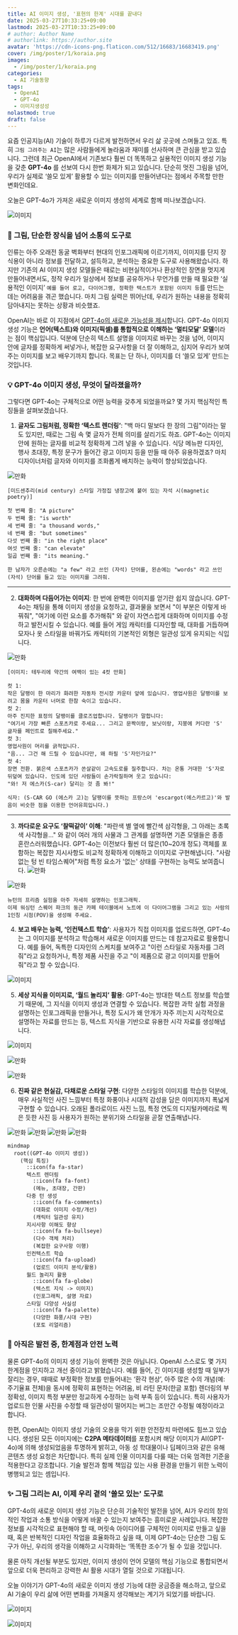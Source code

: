 ```yaml
---
title: AI 이미지 생성, '표현의 한계' 시대를 끝내다
date: 2025-03-27T10:33:25+09:00
lastmod: 2025-03-27T10:33:25+09:00
# author: Author Name
# authorlink: https://author.site
avatar: 'https://cdn-icons-png.flaticon.com/512/16683/16683419.png'
cover: /img/poster/1/koraia.png
images:
  - /img/poster/1/koraia.png
categories:
  - AI 기술동향
tags:
  - OpenAI
  - GPT-4o
  - 이미지생성성
nolastmod: true
draft: false
---
```


요즘 인공지능(AI) 기술이 하루가 다르게 발전하면서 우리 삶 곳곳에 스며들고 있죠. 특히 `그림 그려주는 AI`는 많은 사람들에게 놀라움과 재미를 선사하며 큰 관심을 받고 있습니다. 그런데 최근 OpenAI에서 기존보다 훨씬 더 똑똑하고 실용적인 이미지 생성 기능을 갖춘 **GPT-4o** 를 선보여 다시 한번 화제가 되고 있습니다. 단순히 멋진 그림을 넘어, 우리가 실제로 ‘쓸모 있게’ 활용할 수 있는 이미지를 만들어낸다는 점에서 주목할 만한 변화인데요. 

오늘은 GPT-4o가 가져온 새로운 이미지 생성의 세계로 함께 떠나보겠습니다.

<!--more-->

![이미지](/img/poster/1/koraia_toon.png)


### **🎨 그림, 단순한 장식을 넘어 소통의 도구로**

인류는 아주 오래전 동굴 벽화부터 현대의 인포그래픽에 이르기까지, 이미지를 단지 장식용이 아니라 정보를 전달하고, 설득하고, 분석하는 중요한 도구로 사용해왔습니다. 하지만 기존의 AI 이미지 생성 모델들은 때로는 비현실적이거나 환상적인 장면을 멋지게 만들어내면서도, 정작 우리가 일상에서 정보를 공유하거나 무언가를 만들 때 필요한 ‘실용적인 이미지’ `예를 들어 로고, 다이어그램, 정확한 텍스트가 포함된 이미지 등`를 만드는 데는 어려움을 겪곤 했습니다. 마치 그림 실력은 뛰어난데, 우리가 원하는 내용을 정확히 담아내지는 못하는 상황과 비슷했죠.

OpenAI는 바로 이 지점에서 [GPT-4o의 새로운 가능성을 제시](https://openai.com/index/introducing-4o-image-generation/)합니다. GPT-4o 이미지생성 기능은 **언어(텍스트)와 이미지(픽셀)를 통합적으로 이해하는 ‘멀티모달’ 모델**이라는 점이 핵심입니다. 덕분에 단순히 텍스트 설명을 이미지로 바꾸는 것을 넘어, 이미지 안에 글자를 정확하게 써넣거나, 복잡한 요구사항을 더 잘 이해하고, 심지어 우리가 보여주는 이미지를 보고 배우기까지 합니다. 목표는 단 하나, 이미지를 더 ‘쓸모 있게’ 만드는 것입니다.

### **💡 GPT-4o 이미지 생성, 무엇이 달라졌을까?**

그렇다면 GPT-4o는 구체적으로 어떤 능력을 갖추게 되었을까요? 몇 가지 핵심적인 특징들을 살펴보겠습니다.



1.  **글자도 그림처럼, 정확한 ‘텍스트 렌더링’**:
    "백 마디 말보다 한 장의 그림"이라는 말도 있지만, 때로는 그림 속 몇 글자가 전체 의미를 살리기도 하죠. GPT-4o는 이미지 안에 원하는 글자를 비교적 정확하게 그려 넣을 수 있습니다. 식당 메뉴판 디자인, 행사 초대장, 특정 문구가 들어간 광고 이미지 등을 만들 때 아주 유용하겠죠? 마치 디자이너처럼 글자와 이미지를 조화롭게 배치하는 능력이 향상되었습니다.



![만화](https://images.ctfassets.net/kftzwdyauwt9/3x688zM9LzGQIfi7paBAP4/5dc71db62c4345b76b2c63424afb71c7/image__34_.png?w=1080&q=90&fm=webp)

```프롬프트
[미드센추리(mid century) 스타일 가정집 냉장고에 붙어 있는 자석 시(magnetic poetry)]

첫 번째 줄: "A picture"
두 번째 줄: "is worth"
세 번째 줄: "a thousand words,"
네 번째 줄: "but sometimes"
다섯 번째 줄: "in the right place"
여섯 번째 줄: "can elevate"
일곱 번째 줄: "its meaning."

한 남자가 오른손에는 "a few" 라고 쓰인 (자석) 단어를, 왼손에는 "words" 라고 쓰인 (자석) 단어를 들고 있는 이미지를 그려줘.
```

--- 

2.  **대화하며 다듬어가는 이미지**:
    한 번에 완벽한 이미지를 얻기란 쉽지 않습니다. GPT-4o는 채팅을 통해 이미지 생성을 요청하고, 결과물을 보면서 "이 부분은 이렇게 바꿔줘", "여기에 이런 요소를 추가해줘" 와 같이 자연스럽게 대화하며 이미지를 수정하고 발전시킬 수 있습니다. 예를 들어 게임 캐릭터를 디자인할 때, 대화를 거듭하며 모자나 옷 스타일을 바꿔가도 캐릭터의 기본적인 외형은 일관성 있게 유지되는 식입니다.

![만화](https://images.ctfassets.net/kftzwdyauwt9/6qMF89Gh1WqOVGrRSnzEIU/4e9013e2a0286bcdcde6d0160e39d5d8/ChatGPT_Image_Mar_24__2025__08_49_15_AM.png?w=1920&q=90&fm=webp)
```프롬프트
[이미지: 테두리에 약간의 여백이 있는 4컷 만화]

컷 1:
작은 달팽이 한 마리가 화려한 자동차 전시장 카운터 앞에 있습니다. 영업사원은 달팽이를 보려고 몸을 카운터 너머로 한참 숙이고 있습니다.
컷 2:
아주 진지한 표정의 달팽이를 클로즈업합니다. 달팽이가 말합니다:
"여기서 가장 빠른 스포츠카로 주세요... 그리고 문짝이랑, 보닛이랑, 지붕에 커다란 'S' 글자를 페인트로 칠해주세요."
컷 3:
영업사원이 머리를 긁적입니다.
"음... 그건 해 드릴 수 있습니다만, 왜 하필 'S'자인가요?"
컷 4:
장면 전환. 붉은색 스포츠카가 쏜살같이 고속도로를 질주합니다. 차는 온통 거대한 'S'자로 뒤덮여 있습니다. 인도에 있던 사람들이 손가락질하며 웃고 있습니다:
"와! 저 에스카(S-car) 달리는 것 좀 봐!"

식자: (S-CAR GO (에스카 고)는 달팽이를 뜻하는 프랑스어 'escargot(에스카르고)'와 발음이 비슷한 점을 이용한 언어유희입니다.)
```

---

3.  **까다로운 요구도 ‘찰떡같이’ 이해**:
    "파란색 별 옆에 빨간색 삼각형을, 그 아래는 초록색 사각형을..." 와 같이 여러 개의 사물과 그 관계를 설명하면 기존 모델들은 종종 혼란스러워했습니다. GPT-4o는 이전보다 훨씬 더 많은(10~20개 정도) 객체를 포함하는 복잡한 지시사항도 비교적 정확하게 이해하고 이미지로 구현해냅니다. "사람 없는 텅 빈 타임스퀘어"처럼 특정 요소가 '없는' 상태를 구현하는 능력도 보여줍니다.
![만화](https://images.ctfassets.net/kftzwdyauwt9/1KdDlI9jaA7UVUfFS5HE8T/e3779648c5bbd9f0253345ac467aa357/Screenshot_2025-03-24_at_10.18.39_AM.png?w=1200&q=90&fm=webp)

![만화](https://images.ctfassets.net/kftzwdyauwt9/meLAgjNjjUVU9NWabRhYk/64fcebb83ff076661ad01c82295f9349/newtons2.png?w=1920&q=90&fm=webp)
```프롬프트
뉴턴의 프리즘 실험을 아주 자세히 설명하는 인포그래픽.
이제 워싱턴 스퀘어 파크의 둥근 카페 테이블에서 노트에 이 다이어그램을 그리고 있는 사람의 1인칭 시점(POV)을 생성해 주세요.
```

4.  **보고 배우는 능력, ‘인컨텍스트 학습’**:
    사용자가 직접 이미지를 업로드하면, GPT-4o는 그 이미지를 분석하고 학습해서 새로운 이미지를 만드는 데 참고자료로 활용합니다. 예를 들어, 독특한 디자인의 스케치를 보여주고 "이런 스타일로 자동차를 그려줘"라고 요청하거나, 특정 제품 사진을 주고 "이 제품으로 광고 이미지를 만들어줘"라고 할 수 있습니다.

![이미지](https://images.ctfassets.net/kftzwdyauwt9/6iRHyqwUAotoec3aHNYbIt/07e8dddbd810c6fe2eca77cb62821fe4/ChatGPT_Image_Mar_24__2025__11_20_33_AM.png?w=1920&q=90&fm=webp)

5.  **세상 지식을 이미지로, ‘월드 놀리지’ 활용**:
    GPT-4o는 방대한 텍스트 정보를 학습했기 때문에, 그 지식을 이미지 생성과 연결할 수 있습니다. 복잡한 과학 실험 과정을 설명하는 인포그래픽을 만들거나, 특정 도시가 왜 안개가 자주 끼는지 시각적으로 설명하는 자료를 만드는 등, 텍스트 지식을 기반으로 유용한 시각 자료를 생성해냅니다.

![이미지](https://images.ctfassets.net/kftzwdyauwt9/1DosmB1fod4uUzbCX4INQc/7878d686f07445a438bf81f67e4d102b/ChatGPT_Image_Mar_24__2025__12_51_05_PM.png?w=828&q=90&fm=webp)


![만화](https://images.ctfassets.net/kftzwdyauwt9/6g5B4FvFC3cu4I81ME74L6/3e6eb4d7205d265245130e9b7c36fe91/text_rendering_X_invitation.png?w=828&q=90&fm=webp)

![만화](https://images.ctfassets.net/kftzwdyauwt9/6AkaM3BpmimkF7QjiR5vXb/456210e7c9343e1748c7c0e52ecd287b/Screenshot_2025-03-24_at_10.42.45_AM.png?w=640&q=90&fm=webp)

6.  **진짜 같은 현실감, 다채로운 스타일 구현**:
    다양한 스타일의 이미지를 학습한 덕분에, 매우 사실적인 사진 느낌부터 특정 화풍이나 시대적 감성을 담은 이미지까지 폭넓게 구현할 수 있습니다. 오래된 폴라로이드 사진 느낌, 특정 연도의 디지털카메라로 찍은 듯한 사진 등 사용자가 원하는 분위기와 스타일을 곧잘 연출해냅니다.

![만화](https://images.ctfassets.net/kftzwdyauwt9/21orfxKx8HXXGKH8cTOq60/1eb34535ddce9c9e91fab0fad77bc158/minnias_cat_input.png?w=640&q=90&fm=webp)
![만화](https://images.ctfassets.net/kftzwdyauwt9/6HKLxPBPmGaKpuD4Zggqp7/c1fe8bbc7c58dc23d12d2e7fed2f551f/minnias_cat1.png?w=828&q=90&fm=webp)
![만화](https://images.ctfassets.net/kftzwdyauwt9/4osVBMOnOaVi62lkcNDOaH/915cd03abaceb5218f9a977fdb889c95/minnias_cat2.png?w=828&q=90&fm=webp)
![만화](https://images.ctfassets.net/kftzwdyauwt9/6XXn484xoCBGVqu7j2Upj0/404e680bb5fc6c56d5368a47d387f088/minnias_cat3.png?w=1920&q=90&fm=webp)


```mermaid
mindmap
  root((GPT-4o 이미지 생성))
    (핵심 특징)
      ::icon(fa fa-star)
      텍스트 렌더링
        ::icon(fa fa-font)
        (메뉴, 초대장, 간판)
      다중 턴 생성
        ::icon(fa fa-comments)
        (대화로 이미지 수정/개선)
        (캐릭터 일관성 유지)
      지시사항 이해도 향상
        ::icon(fa fa-bullseye)
        (다수 객체 처리)
        (복잡한 요구사항 이행)
      인컨텍스트 학습
        ::icon(fa fa-upload)
        (업로드 이미지 분석/활용)
      월드 놀리지 활용
        ::icon(fa fa-globe)
        (텍스트 지식 -> 이미지)
        (인포그래픽, 설명 자료)
      스타일 다양성 사실성
        ::icon(fa fa-palette)
        (다양한 화풍/시대 구현)
        (포토 리얼리즘)
```

### **🤔 아직은 발전 중, 한계점과 안전 노력**

물론 GPT-4o의 이미지 생성 기능이 완벽한 것은 아닙니다. OpenAI 스스로도 몇 가지 한계점을 인지하고 개선 중이라고 밝혔습니다. 예를 들어, 긴 이미지를 생성할 때 일부가 잘리는 경우, 때때로 부정확한 정보를 만들어내는 ‘환각 현상’, 아주 많은 수의 개념(예: 주기율표 전체)을 동시에 정확히 표현하는 어려움, 비 라틴 문자(한글 포함) 렌더링의 부정확성, 이미지 특정 부분만 정교하게 수정하는 능력 부족 등이 있습니다. 특히 사용자가 업로드한 인물 사진을 수정할 때 일관성이 떨어지는 버그는 조만간 수정될 예정이라고 합니다.

한편, OpenAI는 이미지 생성 기술의 오용을 막기 위한 안전장치 마련에도 힘쓰고 있습니다. 생성된 모든 이미지에는 **C2PA 메타데이터**를 포함시켜 해당 이미지가 AI(GPT-4o)에 의해 생성되었음을 투명하게 밝히고, 아동 성 학대물이나 딥페이크와 같은 유해 콘텐츠 생성 요청은 차단합니다. 특히 실제 인물 이미지를 다룰 때는 더욱 엄격한 기준을 적용한다고 강조합니다. 기술 발전과 함께 책임감 있는 사용 환경을 만들기 위한 노력이 병행되고 있는 셈입니다.



### **✨ 그림 그리는 AI, 이제 우리 곁의 '쓸모 있는' 도구로**

GPT-4o의 새로운 이미지 생성 기능은 단순히 기술적인 발전을 넘어, AI가 우리의 창의적인 작업과 소통 방식을 어떻게 바꿀 수 있는지 보여주는 흥미로운 사례입니다. 복잡한 정보를 시각적으로 표현해야 할 때, 머릿속 아이디어를 구체적인 이미지로 만들고 싶을 때, 혹은 반복적인 디자인 작업을 효율화하고 싶을 때, 이제 GPT-4o는 단순한 그림 도구가 아닌, 우리의 생각을 이해하고 시각화하는 ‘똑똑한 조수’가 될 수 있을 것입니다.

물론 아직 개선될 부분도 있지만, 이미지 생성이 언어 모델의 핵심 기능으로 통합되면서 앞으로 더욱 편리하고 강력한 AI 활용 시대가 열릴 것으로 기대됩니다.

오늘 이야기가 GPT-4o의 새로운 이미지 생성 기능에 대한 궁금증을 해소하고, 앞으로 AI 기술이 우리 삶에 어떤 변화를 가져올지 생각해보는 계기가 되었기를 바랍니다. 

![이미지](https://images.ctfassets.net/kftzwdyauwt9/cDkSmK7mBKwN8rZ47gGbS/cc4ae2c75f5c49eb894a777f91b3354d/Screenshot_2025-03-24_at_10.08.43_PM.png?w=828&q=90&fm=webp)

![이미지](https://images.ctfassets.net/kftzwdyauwt9/2sWtvWI6hvI1kpHferQ3XR/98167a66b9135608ed58a62d173e3951/crop2.png?w=3840&q=90&fm=webp)
